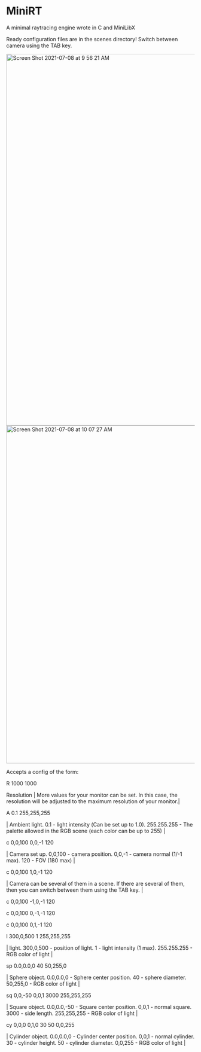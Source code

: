 # MiniRT
A minimal raytracing engine wrote in C and MiniLibX

Ready configuration files are in the scenes directory!
Switch between camera using the TAB key.

<img width="994" alt="Screen Shot 2021-07-08 at 9 56 21 AM" src="https://user-images.githubusercontent.com/42047633/124878518-dd12f500-dfd4-11eb-94c7-c7e3c10ecb72.png">
<img width="904" alt="Screen Shot 2021-07-08 at 10 07 27 AM" src="https://user-images.githubusercontent.com/42047633/124878533-e00de580-dfd4-11eb-9290-631e831cb37f.png">

Accepts a config of the form:

R 1000 1000

Resolution
|   More values for your monitor can be set. In this case, the resolution will be adjusted to the maximum resolution of your monitor.|

A 0.1   255,255,255

|   Ambient light. 0.1 - light intensity (Сan be set up to 1.0). 255.255.255 - The palette allowed in the RGB scene (each color can be up to 255)   |

c 0,0,100 0,0,-1 120

|   Camera set up. 0,0,100 - camera position. 0,0,-1 - camera normal (1/-1 max). 120 - FOV (180 max)   |

c 0,0,100 1,0,-1 120

|   Camera can be several of them in a scene. If there are several of them, then you can switch between them using the TAB key.   |

c 0,0,100 -1,0,-1 120

c 0,0,100 0,-1,-1 120

c 0,0,100 0,1,-1 120

l 300,0,500 1 255,255,255

|   light. 300,0,500 - position of light. 1 - light intensity (1 max). 255.255.255 - RGB color of light   |

sp 0.0,0.0,0 40 50,255,0

|   Sphere object. 0.0,0.0,0 - Sphere center position. 40 - sphere diameter. 50,255,0 - RGB color of light   |

sq 0,0,-50 0,0,1 3000 255,255,255

|   Square object. 0.0,0.0,-50 - Square center position. 0,0,1 - normal square. 3000 - side length. 255,255,255 - RGB color of light   |

cy 0,0,0 0,1,0 30 50 0,0,255

|   Cylinder object. 0.0,0.0,0 - Cylinder center position. 0,0,1 - normal cylinder. 30 - cylinder height. 50 - cylinder diameter. 0,0,255 - RGB color of light   |
